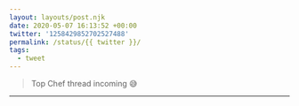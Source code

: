 ```yaml
---
layout: layouts/post.njk
date: 2020-05-07 16:13:52 +00:00
twitter: '1258429852702527488'
permalink: /status/{{ twitter }}/
tags: 
  - tweet
---
```


> Top Chef thread incoming 😅

---
